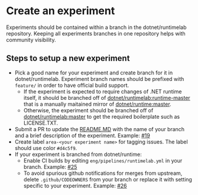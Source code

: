 # Create an experiment

Experiments should be contained within a branch in the dotnet/runtimelab repository. Keeping all experiments branches in one repository helps with community visibility.

## Steps to setup a new experiment

- Pick a good name for your experiment and create branch for it in dotnet/runtimelab. Experiment branch names should be prefixed with `feature/` in order to have official build support.
   - If the experiment is expected to require changes of .NET runtime itself, it should be branched off of [dotnet/runtimelab:runtime-master](https://github.com/dotnet/runtimelab/tree/runtime-master) that is a manually maitained mirror of [dotnet/runtime:master](https://github.com/dotnet/runtime/tree/master).
   - Otherwise, the experiment should be branched off of [dotnet/runtimelab:master](https://github.com/dotnet/runtimelab/tree/master) to get the required boilerplate such as LICENSE.TXT.
- Submit a PR to update the [README.MD](https://github.com/dotnet/runtimelab/blob/master/README.md#active-experimental-projects) with the name of your branch and a brief description of the experiment. Example: [#19](https://github.com/dotnet/runtimelab/pull/19/files)
- Create label `area-<your experiment name>` for tagging issues. The label should use color `#d4c5f9`. 
- If your experiment is branched from dotnet/runtime:
   - Enable CI builds by editing `eng/pipelines/runtimelab.yml` in your branch. Example: [#25](https://github.com/dotnet/runtimelab/pull/25/files)
   - To avoid spurious github notifications for merges from upstream, delete `.github/CODEOWNERS` from your branch or replace it with setting specific to your experiment. Example: [#26](https://github.com/dotnet/runtimelab/pull/26/files)
